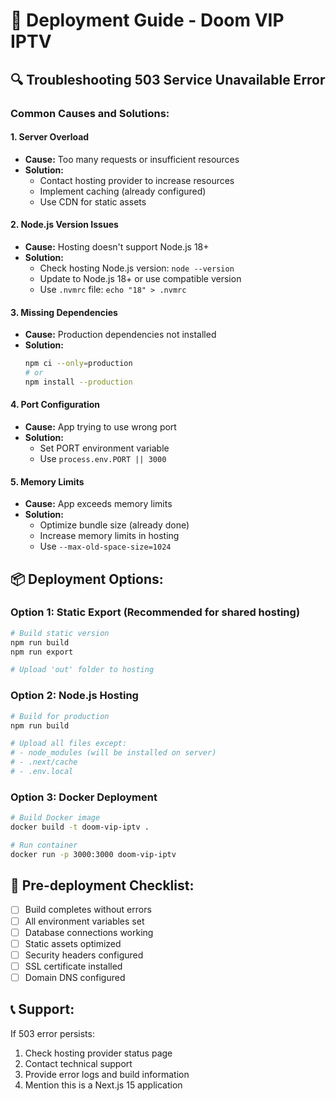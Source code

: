 # 🚀 Deployment Guide - Doom VIP IPTV

## 🔍 Troubleshooting 503 Service Unavailable Error

### Common Causes and Solutions:

#### 1. **Server Overload**
- **Cause:** Too many requests or insufficient resources
- **Solution:** 
  - Contact hosting provider to increase resources
  - Implement caching (already configured)
  - Use CDN for static assets

#### 2. **Node.js Version Issues**
- **Cause:** Hosting doesn't support Node.js 18+
- **Solution:**
  - Check hosting Node.js version: `node --version`
  - Update to Node.js 18+ or use compatible version
  - Use `.nvmrc` file: `echo "18" > .nvmrc`

#### 3. **Missing Dependencies**
- **Cause:** Production dependencies not installed
- **Solution:**
  ```bash
  npm ci --only=production
  # or
  npm install --production
  ```

#### 4. **Port Configuration**
- **Cause:** App trying to use wrong port
- **Solution:**
  - Set PORT environment variable
  - Use `process.env.PORT || 3000`

#### 5. **Memory Limits**
- **Cause:** App exceeds memory limits
- **Solution:**
  - Optimize bundle size (already done)
  - Increase memory limits in hosting
  - Use `--max-old-space-size=1024`

## 📦 Deployment Options:

### Option 1: Static Export (Recommended for shared hosting)
```bash
# Build static version
npm run build
npm run export

# Upload 'out' folder to hosting
```

### Option 2: Node.js Hosting
```bash
# Build for production
npm run build

# Upload all files except:
# - node_modules (will be installed on server)
# - .next/cache
# - .env.local
```

### Option 3: Docker Deployment
```bash
# Build Docker image
docker build -t doom-vip-iptv .

# Run container
docker run -p 3000:3000 doom-vip-iptv
```

## 🔧 Pre-deployment Checklist:

- [ ] Build completes without errors
- [ ] All environment variables set
- [ ] Database connections working
- [ ] Static assets optimized
- [ ] Security headers configured
- [ ] SSL certificate installed
- [ ] Domain DNS configured

## 📞 Support:

If 503 error persists:
1. Check hosting provider status page
2. Contact technical support
3. Provide error logs and build information
4. Mention this is a Next.js 15 application
